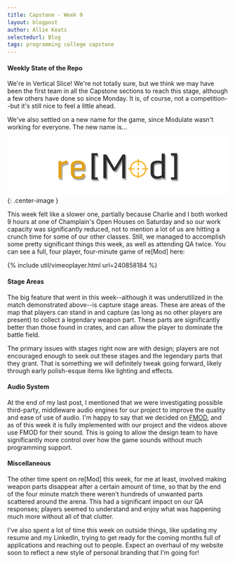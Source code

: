 ```yaml
---
title: Capstone - Week 9
layout: blogpost
author: Allie Keats
selectedurl: Blog
tags: programming college capstone
---
```

#### Weekly State of the Repo

We're in Vertical Slice! We're not totally sure, but we think we may have been the first team in all the Capstone sections to reach this stage, although a few others have done so since Monday. It is, of course, not a competition--but it's still nice to feel a little ahead.

We've also settled on a new name for the game, since Modulate wasn't working for everyone. The new name is...

<!--more-->

![](/assets/img/blog/capstone/week9-remodlogov2.png){: .center-image }

This week felt like a slower one, partially because Charlie and I both worked 9 hours at one of Champlain's Open Houses on Saturday and so our work capacity was significantly reduced, not to mention a lot of us are hitting a crunch time for some of our other classes. Still, we managed to accomplish some pretty significant things this week, as well as attending QA twice. You can see a full, four player, four-minute game of re[Mod] here:

<p>
{% include util/vimeoplayer.html url=240858184 %}
</p>

#### Stage Areas

The big feature that went in this week--although it was underutilized in the match demonstrated above--is capture stage areas. These are areas of the map that players can stand in and capture (as long as no other players are present) to collect a legendary weapon part. These parts are significantly better than those found in crates, and can allow the player to dominate the battle field.

The primary issues with stages right now are with design; players are not encouraged enough to seek out these stages and the legendary parts that they grant. That is something we will definitely tweak going forward, likely through early polish-esque items like lighting and effects.

#### Audio System

At the end of my last post, I mentioned that we were investigating possible third-party, middleware audio engines for our project to improve the quality and ease of use of audio. I'm happy to say that we decided on [FMOD](https://www.fmod.com/studio), and as of this week it is fully implemented with our project and the videos above use FMOD for their sound. This is going to allow the design team to have significantly more control over how the game sounds without much programming support.

#### Miscellaneous

The other time spent on re[Mod] this week, for me at least, involved making weapon parts disappear after a certain amount of time, so that by the end of the four minute match there weren't hundreds of unwanted parts scattered around the arena. This had a significant impact on our QA responses; players seemed to understand and enjoy what was happening much more without all of that clutter.

I've also spent a lot of time this week on outside things, like updating my resume and my LinkedIn, trying to get ready for the coming months full of applications and reaching out to people. Expect an overhaul of my website soon to reflect a new style of personal branding that I'm going for!

